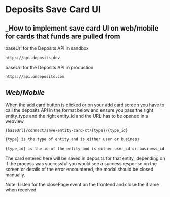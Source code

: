 # Deposits Save Card UI

## _How to implement save card UI on web/mobile for cards that funds are pulled from


baseUrl for the Deposits API in sandbox
```sh
https://api.deposits.dev
```
baseUrl for the Deposits API in production
```sh
https://api.ondeposits.com
```

## _Web_/_Mobile_

When the add card button is clicked or on your add card screen you have to call the deposits API in the format below and ensure you pass the right entity_type and the right entity_id and the URL has to be opened in a webview.

```sh
{baseUrl}/connect/save-entity-card-ct/{type}/{type_id}
```

```sh
{type} is the type of entity and is either user or business
```

```sh
{type_id} is the id of the entity and is either user_id or business_id
```

The card entered here will be saved in deposits for that entity, depending on if the process was successful you would see a success response on the screen or details of the error encountered, the modal should be closed manually.

Note: Listen for the closePage event on the frontend and close the iframe when received